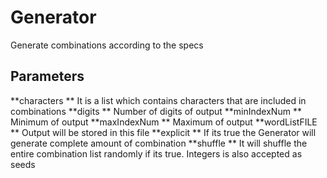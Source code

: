 # Generator
Generate combinations according to the specs

## Parameters
**characters **  It is a list which contains characters that are included in combinations 
**digits **  Number of digits of output
**minIndexNum **  Minimum of output
**maxIndexNum **  Maximum of output
**wordListFILE **  Output will be stored in this file
**explicit **  If its true the Generator will generate complete amount of combination
**shuffle **  It will shuffle the entire combination list randomly if its true. Integers is also accepted as seeds

